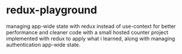 # redux-playground
managing app-wide state with redux instead of use-context for better performance and cleaner code
with a small hosted counter project implemented with redux to apply what i learned, along with managing authentication app-wide state.
